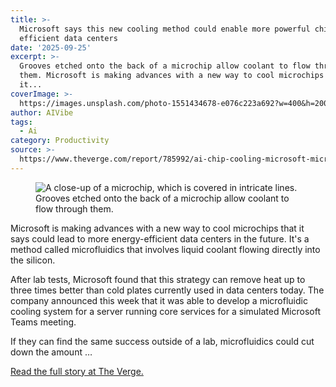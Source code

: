 ```yaml
---
title: >-
  Microsoft says this new cooling method could enable more powerful chips and
  efficient data centers
date: '2025-09-25'
excerpt: >-
  Grooves etched onto the back of a microchip allow coolant to flow through
  them. Microsoft is making advances with a new way to cool microchips that
  it...
coverImage: >-
  https://images.unsplash.com/photo-1551434678-e076c223a692?w=400&h=200&fit=crop&auto=format
author: AIVibe
tags:
  - Ai
category: Productivity
source: >-
  https://www.theverge.com/report/785992/ai-chip-cooling-microsoft-microfluidic-energy-efficiency
---
```


											

						
<figure>

<img alt="A close-up of a microchip, which is covered in intricate lines." data-caption="Grooves etched onto the back of a microchip allow coolant to flow through them." data-portal-copyright="" data-has-syndication-rights="1" src="https://platform.theverge.com/wp-content/uploads/sites/2/2025/09/microfluidics-liquid-cooling-16.jpg?quality=90&#038;strip=all&#038;crop=0,0,100,100" />
	<figcaption>
	Grooves etched onto the back of a microchip allow coolant to flow through them.	</figcaption>
</figure>
<p class="has-text-align-none">Microsoft is making advances with a new way to cool microchips that it says could lead to more energy-efficient data centers in the future. It's a method called microfluidics that involves liquid coolant flowing directly into the silicon. </p>
<p class="has-text-align-none">After lab tests, Microsoft found that this strategy can remove heat up to three times better than cold plates currently used in data centers today. The company announced this week that it was able to develop a microfluidic cooling system for a server running core services for a simulated Microsoft Teams meeting. </p>
<p class="has-text-align-none">If they can find the same success outside of a lab, microfluidics could cut down the amount  …</p>
<p><a href="https://www.theverge.com/report/785992/ai-chip-cooling-microsoft-microfluidic-energy-efficiency">Read the full story at The Verge.</a></p>
						
									
